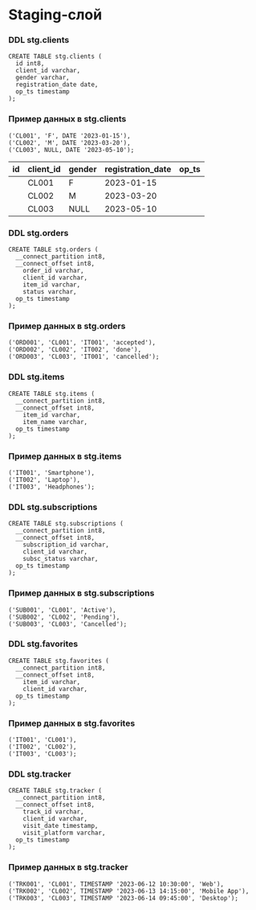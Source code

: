 # Staging-слой

### DDL stg.clients

```
CREATE TABLE stg.clients (
  id int8,
  client_id varchar,
  gender varchar,
  registration_date date,
  op_ts timestamp
);
```
### Пример данных в stg.clients

```
('CL001', 'F', DATE '2023-01-15'),
('CL002', 'M', DATE '2023-03-20'),
('CL003', NULL, DATE '2023-05-10');
```
| id | client_id |  gender | registration_date | op_ts |
|---|---|---|---|---|
|   | CL001  | F |  2023-01-15 |   |
|   | CL002  | M |  2023-03-20 |   |
|   | CL003  | NULL |  2023-05-10 |   |

### DDL stg.orders

```
CREATE TABLE stg.orders (
  __connect_partition int8,
  __connect_offset int8,
	order_id varchar,
	client_id varchar,
	item_id varchar,
	status varchar,
  op_ts timestamp
);
```

### Пример данных в stg.orders
```
('ORD001', 'CL001', 'IT001', 'accepted'),
('ORD002', 'CL002', 'IT002', 'done'),
('ORD003', 'CL003', 'IT001', 'cancelled');
```

### DDL stg.items

```
CREATE TABLE stg.items (
  __connect_partition int8,
  __connect_offset int8,
	item_id varchar,
	item_name varchar,
  op_ts timestamp
);
```

### Пример данных в stg.items

```
('IT001', 'Smartphone'),
('IT002', 'Laptop'),
('IT003', 'Headphones');
```

### DDL stg.subscriptions

```
CREATE TABLE stg.subscriptions (
  __connect_partition int8,
  __connect_offset int8,
	subscription_id varchar,
	client_id varchar,
	subsc_status varchar,
  op_ts timestamp
);
```

### Пример данных в stg.subscriptions 

```
('SUB001', 'CL001', 'Active'),
('SUB002', 'CL002', 'Pending'),
('SUB003', 'CL003', 'Cancelled');
```

### DDL stg.favorites 

```
CREATE TABLE stg.favorites (
  __connect_partition int8,
  __connect_offset int8,
	item_id varchar,
	client_id varchar,
  op_ts timestamp
);
```

### Пример данных в stg.favorites

```
('IT001', 'CL001'),
('IT002', 'CL002'),
('IT003', 'CL003');
```

### DDL stg.tracker

```
CREATE TABLE stg.tracker (
  __connect_partition int8,
  __connect_offset int8,
	track_id varchar,
	client_id varchar,
	visit_date timestamp,
	visit_platform varchar,
  op_ts timestamp
);
```

### Пример данных в stg.tracker

```
('TRK001', 'CL001', TIMESTAMP '2023-06-12 10:30:00', 'Web'),
('TRK002', 'CL002', TIMESTAMP '2023-06-13 14:15:00', 'Mobile App'),
('TRK003', 'CL003', TIMESTAMP '2023-06-14 09:45:00', 'Desktop');
```

